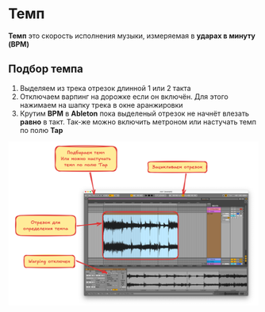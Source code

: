 # Темп

**Темп** это скорость исполнения музыки, измеряемая в **ударах в минуту (BPM)**

## Подбор темпа

1. Выделяем из трека отрезок длинной 1 или 2 такта
2. Отключаем варпинг на дорожке если он включён. Для этого нажимаем на шапку трека в окне аранжировки
3. Крутим **BPM** в **Ableton** пока выделеный отрезок не начнёт влезать **равно** в такт. Так-же можно включить метроном или настучать темп по полю **Tap**

![image](./images/bpm.png)
